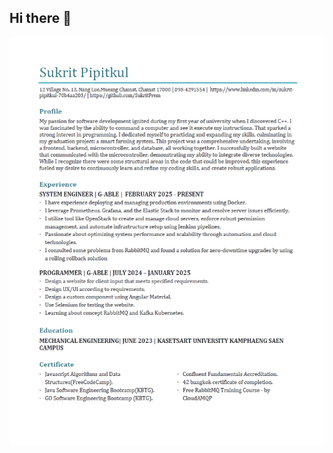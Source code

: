 ## Hi there 👋
![alt text](https://github.com/SukritPrem/SukritPrem/blob/main/Screenshot%202025-05-20%20150136.png)

<!--
**SukritPrem/SukritPrem** is a ✨ _special_ ✨ repository because its `README.md` (this file) appears on your GitHub profile.

Here are some ideas to get you started:

- 🔭 I’m currently working on ...
- 🌱 I’m currently learning ...
- 👯 I’m looking to collaborate on ...
- 🤔 I’m looking for help with ...
- 💬 Ask me about ...
- 📫 How to reach me: ...
- 😄 Pronouns: ...
- ⚡ Fun fact: ...
-->
